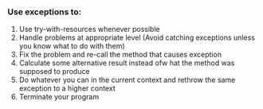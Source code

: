 ### Use exceptions to:

1. Use try-with-resources whenever possible
2. Handle problems at appropriate level (Avoid catching exceptions unless you know what to do with them)
3. Fix the problem and re-call the method that causes exception
4. Calculate some alternative result instead ofw hat the method was supposed to produce
5. Do whatever you can in the current context and rethrow the same exception to a higher context
6. Terminate your program